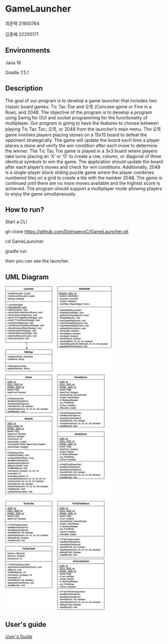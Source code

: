 # GameLauncher

최준혁 21900764

김종혜 22200171

## Environments

Java 16

Gradle 7.5.1

## Description

The goal of our program is to develop a game launcher that includes two classic board games: Tic Tac Toe and 오목 (Concave game or Five in a Row), and 2048. The objective of the program is to develop a program using Swing for GUI and socket programming for the functionality of multiplayer. Our program is going to have the features to choose between playing Tic Tac Toc, 오목, or 2048 from the launcher’s main menu. The 오목 game involves players placing stones on a 15x15 board to defeat the opponent strategically. The game will update the board each time a player places a stone and verify the win condition after each move to determine the winner. The Tic Tac Toe game is played in a 3x3 board where players take turns placing an ‘X’ or ‘O’ to create a row, column, or diagonal of three identical symbols to win the game. The application should update the board after each player’s moves and check for win conditions. Additionally, 2048 is a single-player block sliding puzzle game where the player combines numbered tiles on a grid to create a tile with the number 2048. The game is continued until there are no more moves available and the highest score is achieved. The program should support a multiplayer mode allowing players to enjoy the game simultaneously.  

## How to run?
Start a CLI

git clone https://github.com/DolmaengC/GameLauncher.git

cd GameLauncher

gradle run

then you can see the launcher.

## UML Diagram

![UML Diagram](doc/screenshot/JHGameLauncher.drawio.png)

## User's guide

[User's Guide](doc/user_guide.pdf)



